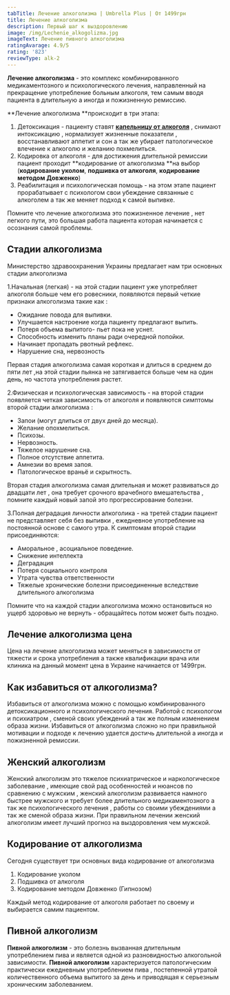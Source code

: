 ```yaml
---
tabTitle: Лечение алкоголизма | Umbrella Plus | От 1499грн
title: Лечение алкоголизма
description: Первый шаг к выздоровлению
image: /img/Lechenie_alkogolizma.jpg
imageText: Лечение пивного алкоголизма
ratingAvarage: 4.9/5
rating: '823'
reviewType: alk-2
---
```


**Лечение алкоголизма** - это комплекс комбинированного медикаментозного и психологического лечения, направленный на прекращение употребление больным алкоголя, тем самым вводя пациента в длительную а иногда и пожизненную ремиссию.

\*\*Лечение алкоголизма \*\*происходит в три этапа:

1. Детоксикация - пациенту ставят **[капельницу от алкоголя](https://umbrella-plus.com.ua/services/kapelnica_ot_alkogolia/)** , снимают интоксикацию , нормализует жизненные показатели , восстанавливают аппетит и сон а так же убирает патологическое влечение к алкоголю и желанию похмелиться.
2. Кодировка от алкоголя - для достижения длительной ремиссии пациент проходит \*\*кодирование от алкоголизма \*\*на выбор (**кодирование уколом**, **подшивка от алкоголя**, **кодирование методом Довженко**)
3. Реабилитация и психологическая помощь - на этом этапе пациент прорабатывает  с психологом свои убеждение связанные с алкоголем  а так же меняет подход к самой выпивке.

Помните что лечение алкоголизма это пожизненное лечение , нет легкого пути, это большая работа пациента которая начинается с осознания самой проблемы.

## Стадии алкоголизма

Министерство здравоохранения Украины предлагает нам три основных стадии алкоголизма

1.Начальная (легкая) - на этой стадии пациент уже употребляет алкоголя больше чем его ровесники, появляются первый четкие признаки алкоголизма такие как :

* Ожидание повода для выпивки.
* Улучшается настроение когда пациенту предлагают выпить.
* Потеря объема выпитого- пьет пока не уснет.
* Способность изменить планы ради очередной попойки.
* Начинает пропадать рвотный рефлекс.
* Нарушение сна, нервозность

Первая стадия алкоголизма самая короткая и длиться в среднем до пяти лет ,на этой стадии пьянка не затягивается больше чем на один день, но частота употребления растет.

2.Физическая и психологическая зависимость - на второй стадии появляется четкая зависимость от алкоголя и появляются симптомы второй стадии алкоголизма :

* Запои (могут длиться от двух дней до месяца).
* Желание опохмелиться.
* Психозы.
* Нервозность.
* Тяжелое нарушение сна.
* Полное отсутствие аппетита.
* Амнезии во время запоя.
* Патологическое враньё и скрытность.

Вторая стадия алкоголизма самая длительная и может развиваться до двадцати лет , она требует срочного врачебного вмешательства , помните каждый новый запой это прогрессирование болезни.

3.Полная деградация личности алкоголика - на третей стадии пациент не представляет себя без выпивки , ежедневное употребление на постоянной основе с самого утра. К симптомам второй стадии присоединяются:

* Аморальное , асоциальное поведение.
* Снижение интеллекта
* Деградация
* Потеря социального контроля
* Утрата чувства ответственности
* Тяжелые хронические болезни присоединенные вследствие длительного алкоголизма

Помните что на каждой стадии алкоголизма можно остановиться но ущерб здоровью не вернуть - обращайтесь потом может быть поздно.

## Лечение алкоголизма цена

Цена на лечение алкоголизма может меняться в зависимости от тяжести и срока употребления а также квалификации врача или клиника на данный момент цена в Украине начинается от 1499грн.

## Как избавиться от алкоголизма?

Избавиться от алкоголизма можно с помощью комбинированного детоксикационного и психологического лечения. Работой с психологом и психиатром , сменой своих убеждений а так же полным изменением образа жизни. Избавиться от алкоголизма сложно но при правильной мотивации и подходе к лечению удается достичь длительной а иногда и пожизненной ремиссии.

## Женский алкоголизм

Женский алкоголизм это тяжелое психиатрическое и наркологическое заболевание , имеющие свой рад особенностей и нюансов по сравнению с мужским , женский алкоголизм развивается намного быстрее мужского и требует более длительного медикаментозного а так же психологического лечения , работы со своими убеждениями а так же сменой образа жизни. При правильном лечении женский алкоголизм имеет лучший прогноз на выздоровления чем мужской.

## Кодирование от алкоголизма

Сегодня существует три основных вида кодирование от алкоголизма

1. Кодирование уколом
2. Подшивка от алкоголя
3. Кодирование методом Довженко (Гипнозом)

Каждый метод кодирование от алкоголя работает по своему и выбирается самим пациентом.

## Пивной алкоголизм

**Пивной алкоголизм** - это болезнь вызванная длительным употреблением пива и является одной из разновидностью алкогольной зависимости. **Пивной алкоголизм** характеризуется патологическим практически ежедневным употреблением пива , постепенной утратой количественного объема выпитого за день и приводящая к серьезным хроническим заболеванием.
